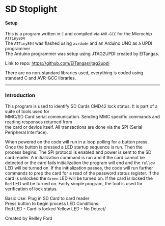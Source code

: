# SD Stoplight #

#### Setup ####
This is a program written in `C` and compiled via `AVR-GCC` for the Microchip `ATTiny804`  
The `ATTiny804` was flashed using `avrdude` and an Arduino UNO as a UPDI programmer  
The Arduino programmer was setup using JTAG2UPDI created by ElTangas.  

Link to repo: https://github.com/ElTangas/jtag2updi  

There are no non-standard libraries used, everything is coded using standard C and AVR-GCC libraries. 

- - - -

### Introduction ###
This program is used to identify SD Cards CMD42 lock status. It is part of a suite of tools used for  
MMC/SD Card serial communication. Sending MMC specific commands and reading responses returned from  
the card or device itself. All transactions are done via the SPI (Serial Peripheral Interface).   

When powered on the code will run in a loop polling for a button press. Once the button is pressed a LED startup sequence
is run. Then the process begins. The SPI protocol is enabled and power is sent to the SD card reader. A initialization 
command is run and if the card cannot be detected or the card fails initialization the program will end and the `Yellow`  
LED will be turned on. If the initialization passes, the code will run further commands to prep the card for a read of the 
password status register. If the card is unlocked the `Green` LED will be turned on. If the card is locked the `Red` LED
will be turned on. Fairly simple program, the tool is used for verification of lock status.


Basic Use:
Plug in SD Card to card reader  
Press button to begin process 
LED Conditions:  
Red LED - Card is locked
Yellow LED - No Detect/

Created by Reilley Ford
